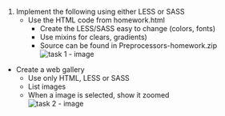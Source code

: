 1. Implement the following using either LESS or SASS
	- Use the HTML code from homework.html
		- Create the LESS/SASS easy to change (colors, fonts)
		* Use mixins for clears, gradients)
		* Source can be found in Preprocessors-homework.zip
	<br> ![task 1 - image]()
* Create a web gallery
	- Use only HTML, LESS or SASS
	- List images
	- When a image is selected, show it zoomed
	<br> ![task 2 - image]()